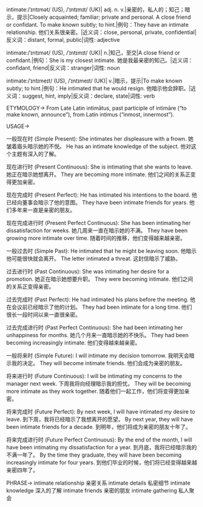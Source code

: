 intimate:/ˈɪntɪmət/ (US), /ˈɪntɪmɪt/ (UK)| adj. n. v.|亲密的，私人的；知己；暗示，提示|Closely acquainted; familiar; private and personal.  A close friend or confidant. To make known subtly; to hint.|例句：They have an intimate relationship. 他们关系很亲密。|近义词：close, personal, private, confidential|反义词：distant, formal, public|词性: adjective

intimate:/ˈɪntɪmət/ (US), /ˈɪntɪmɪt/ (UK)| n.|知己，至交|A close friend or confidant.|例句：She is my closest intimate. 她是我最亲密的知己。|近义词：confidant, friend|反义词：stranger|词性: noun

intimate:/ˈɪntɪmeɪt/ (US), /ˈɪntɪmeɪt/ (UK)| v.|暗示，提示|To make known subtly; to hint.|例句：He intimated that he would resign. 他暗示他会辞职。|近义词：suggest, hint, imply|反义词：declare, state|词性: verb


ETYMOLOGY->
From Late Latin intimātus, past participle of intimāre (“to make known, announce”), from Latin intimus (“inmost, innermost”).

USAGE->

一般现在时 (Simple Present):
She intimates her displeasure with a frown. 她皱着眉头暗示她的不悦。
He has an intimate knowledge of the subject. 他对这个主题有深入的了解。

现在进行时 (Present Continuous):
She is intimating that she wants to leave.  她正在暗示她想离开。
They are becoming more intimate. 他们之间的关系正变得更加亲密。

现在完成时 (Present Perfect):
He has intimated his intentions to the board. 他已经向董事会暗示了他的意图。
They have been intimate friends for years. 他们多年来一直是亲密的朋友。

现在完成进行时 (Present Perfect Continuous):
She has been intimating her dissatisfaction for weeks. 她几周来一直在暗示她的不满。
They have been growing more intimate over time. 随着时间的推移，他们变得越来越亲密。

一般过去时 (Simple Past):
He intimated that he might be leaving soon. 他暗示他可能很快就会离开。
The letter intimated a threat. 这封信暗示了威胁。

过去进行时 (Past Continuous):
She was intimating her desire for a promotion. 她正在暗示她想要升职。
They were becoming intimate. 他们之间的关系正变得亲密。

过去完成时 (Past Perfect):
He had intimated his plans before the meeting. 他在会议前已经暗示了他的计划。
They had been intimate for a long time. 他们很长一段时间以来一直很亲密。

过去完成进行时 (Past Perfect Continuous):
She had been intimating her unhappiness for months. 她几个月来一直暗示她的不快乐。
They had been becoming increasingly intimate. 他们变得越来越亲密。


一般将来时 (Simple Future):
I will intimate my decision tomorrow. 我明天会暗示我的决定。
They will become intimate friends. 他们会成为亲密的朋友。


将来进行时 (Future Continuous):
I will be intimating my concerns to the manager next week. 下周我将向经理暗示我的担忧。
They will be becoming more intimate as they work together. 随着他们一起工作，他们将变得更加亲密。

将来完成时 (Future Perfect):
By next week, I will have intimated my desire to leave. 到下周，我将已经暗示了我想离开的愿望。
By next year, they will have been intimate friends for a decade. 到明年，他们将成为亲密的朋友十年了。


将来完成进行时 (Future Perfect Continuous):
By the end of the month, I will have been intimating my dissatisfaction for a year. 到月底，我将已经暗示我的不满一年了。
By the time they graduate, they will have been becoming increasingly intimate for four years. 到他们毕业的时候，他们将已经变得越来越亲密四年了。



PHRASE->
intimate relationship 亲密关系
intimate details 私密细节
intimate knowledge 深入的了解
intimate friends 亲密的朋友
intimate gathering 私人聚会
